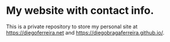 # My website with contact info.

This is a private repository to store my personal site at https://diegoferreira.net and https://diegobragaferreira.github.io/.
